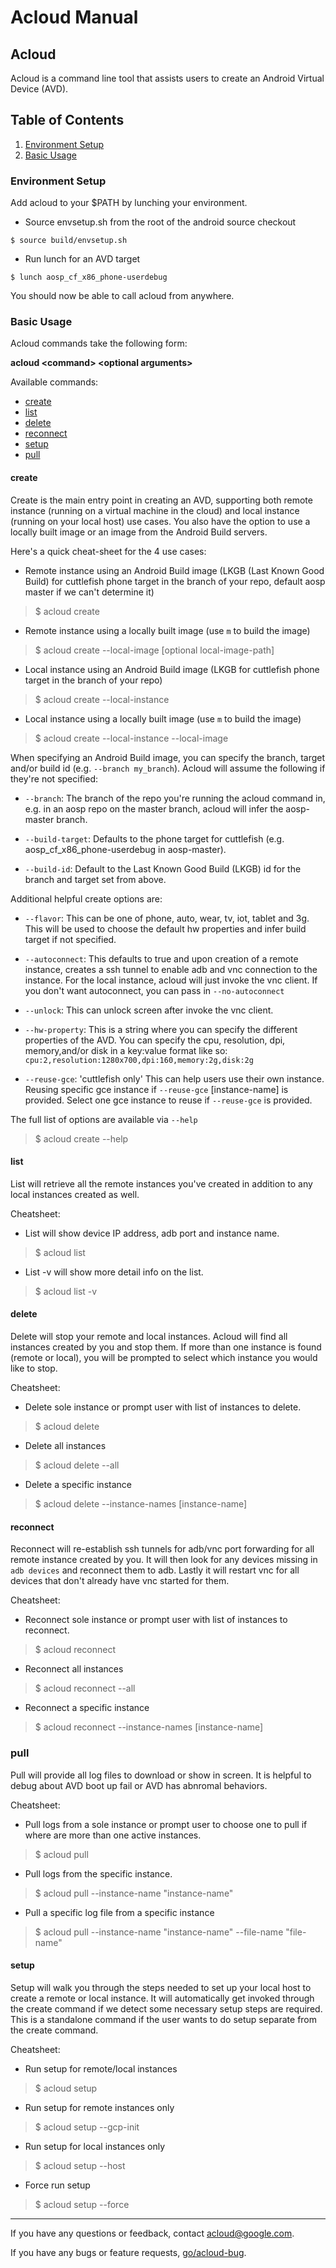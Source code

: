 # **Acloud Manual**

## **Acloud**

Acloud is a command line tool that assists users to create an Android Virtual
Device (AVD).

## **Table of Contents**

1. [Environment Setup](#Environment-Setup)
2. [Basic Usage](#Basic-Usage)

### **Environment Setup**

Add acloud to your $PATH by lunching your environment.

* Source envsetup.sh from the root of the android source checkout

```
$ source build/envsetup.sh
```

* Run lunch for an AVD target

```
$ lunch aosp_cf_x86_phone-userdebug
```


You should now be able to call acloud from anywhere.

### **Basic Usage**

Acloud commands take the following form:

**acloud &lt;command&gt; &lt;optional arguments&gt;**

Available commands:

* [create](#create)
* [list](#list)
* [delete](#delete)
* [reconnect](#reconnect)
* [setup](#setup)
* [pull](#pull)

#### **create**

Create is the main entry point in creating an AVD, supporting both remote
instance (running on a virtual machine in the cloud) and local instance
(running on your local host) use cases. You also have the option to use
a locally built image or an image from the Android Build servers.

Here's a quick cheat-sheet for the 4 use cases:

* Remote instance using an Android Build image (LKGB (Last Known Good Build)
for cuttlefish phone target in the branch of your repo, default aosp master
if we can't determine it)

> $ acloud create

* Remote instance using a locally built image (use `m` to build the image)

> $ acloud create --local-image [optional local-image-path]

* Local instance using an Android Build image (LKGB for cuttlefish phone
target in the branch of your repo)

> $ acloud create --local-instance

* Local instance using a locally built image (use `m` to build the image)

> $ acloud create --local-instance --local-image

When specifying an Android Build image, you can specify the branch,
target and/or build id (e.g. `--branch my_branch`). Acloud will assume the
following if they're not specified:

* `--branch`: The branch of the repo you're running the acloud command in, e.g.
in an aosp repo on the master branch, acloud will infer the aosp-master branch.

* `--build-target`: Defaults to the phone target for cuttlefish (e.g.
aosp\_cf\_x86\_phone-userdebug in aosp-master).

* `--build-id`: Default to the Last Known Good Build (LKGB) id for the branch and
target set from above.

Additional helpful create options are:

* `--flavor`: This can be one of phone, auto, wear, tv, iot, tablet and 3g.
This will be used to choose the default hw properties and infer build target
if not specified.

* `--autoconnect`: This defaults to true and upon creation of a remote instance,
creates a ssh tunnel to enable adb and vnc connection to the instance. For the
local instance, acloud will just invoke the vnc client. If you don't want
autoconnect, you can pass in `--no-autoconnect`

* `--unlock`: This can unlock screen after invoke the vnc client.

* `--hw-property`: This is a string where you can specify the different
properties of the AVD. You can specify the cpu, resolution, dpi, memory,and/or
disk in a key:value format like so:
`cpu:2,resolution:1280x700,dpi:160,memory:2g,disk:2g`

* `--reuse-gce`: 'cuttlefish only' This can help users use their own instance.
Reusing specific gce instance if `--reuse-gce` [instance-name] is provided.
Select one gce instance to reuse if `--reuse-gce` is provided.

The full list of options are available via `--help`

> $ acloud create --help

#### **list**

List will retrieve all the remote instances you've created in addition to
any local instances created as well.

Cheatsheet:

* List will show device IP address, adb port and instance name.

> $ acloud list

* List -v will show more detail info on the list.

> $ acloud list -v


#### **delete**

Delete will stop your remote and local instances. Acloud will find all
instances created by you and stop them. If more than one instance is found
(remote or local), you will be prompted to select which instance you would
like to stop.

Cheatsheet:

* Delete sole instance or prompt user with list of instances to delete.

> $ acloud delete

* Delete all instances

> $ acloud delete --all

* Delete a specific instance

> $ acloud delete --instance-names [instance-name]

#### **reconnect**

Reconnect will re-establish ssh tunnels for adb/vnc port forwarding for all
remote instance created by you. It will then look for any devices missing in
`adb devices` and reconnect them to adb. Lastly it will restart vnc for all
devices that don't already have vnc started for them.

Cheatsheet:

* Reconnect sole instance or prompt user with list of instances to reconnect.

> $ acloud reconnect

* Reconnect all instances

> $ acloud reconnect --all

* Reconnect a specific instance

> $ acloud reconnect --instance-names [instance-name]


### **pull**

Pull will provide all log files to download or show in screen. It is helpful
to debug about AVD boot up fail or AVD has abnromal behaviors.

Cheatsheet:

* Pull logs from a sole instance or prompt user to choose one to pull if where
are more than one active instances.

> $ acloud pull

* Pull logs from the specific instance.

> $ acloud pull --instance-name "instance-name"

* Pull a specific log file from a specific instance

> $ acloud pull --instance-name "instance-name" --file-name "file-name"


#### **setup**

Setup will walk you through the steps needed to set up your local host to
create a remote or local instance. It will automatically get invoked through
the create command if we detect some necessary setup steps are required. This
is a standalone command if the user wants to do setup separate from the create
command.

Cheatsheet:

* Run setup for remote/local instances

> $ acloud setup

* Run setup for remote instances only

> $ acloud setup --gcp-init

* Run setup for local instances only

> $ acloud setup --host

* Force run setup

> $ acloud setup --force

* * *

If you have any questions or feedback, contact [acloud@google.com](mailto:acloud@google.com).

If you have any bugs or feature requests, [go/acloud-bug](http://go/acloud-bug).
